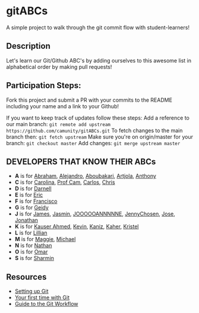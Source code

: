 # gitABCs
A simple project to walk through the git commit flow with student-learners!

## Description
Let's learn our Git/Github ABC's by adding ourselves to this awesome list in alphabetical order by making pull requests!

## Participation Steps: 
Fork this project and submit a PR with your commits to the README including your name and a link to your Github! 

If you want to keep track of updates follow these steps:
Add a reference to our main branch: `git remote add upstream https://github.com/camunity/gitABCs.git`
To fetch changes to the main branch then: `git fetch upstream` 
Make sure you're on origin/master for your branch: `git checkout master`
Add changes: `git merge upstream master` 

## DEVELOPERS THAT KNOW THEIR ABCs
* **A** is for [Abraham](https://github.com/AbrahamLara), [Alejandro](https://github.com/alejo4373), [Aboubakari](https://github.com/AboubakariSoumanouP), [Artjola](https://github.com/artjolameli), [Anthony](https://github.com/antbev)
* **C** is for [Carolina](https://github.com/crestrepo12), [Prof Cam](https://github.com/camunity), [Carlos](https://https://github.com/carlosmdiaz), [Chris](https://github.com/CodingWithCDJE)
* **D** is for [Darnell](https://github.com/Darnell10) 
* **E** is for [Eric](https://github.com/husheric)
* **F** is for [Francisco](https://github.com/cuestafrancisco)
* **G** is for [Geidy](https://github.com/Geidy)
* **J** is for [James](https://github.com/Jramire16), [Jasmin](https://github.com/jasmincher), [JOOOOOANNNNNE](https://media.giphy.com/media/n9dkax2Z0eCTC/giphy.gif), [JennyChosen](https://github.com/tastystar), [Jose](https://github.com/Josefbautista94), [Jonathan](https://github.com/JonTrader)
* **K** is for [Kauser Ahmed](https://github.com/kauserahmed), [Kevin](https://github.com/kevina101), [Kaniz](https://github.com/knzknz), [Kaher](https://github.com/Cookeemon), [Kristel](https://github.com/kristel-spike)
* **L** is for [Lillian](https://github.com/tygerrtygerr)
* **M** is for [Maggie](https://github.com/margarethchan), [Michael](https://github.com/miker179)
* **N** is for [Nathan](https://github.com/nathanok)
* **O** is for [Omar](https://github.com/Omar-Jimenez3)
* **S** is for [Sharmin](https://github.com/hukushpakush)



## Resources
* [Setting up Git](https://docs.github.com/en/github/getting-started-with-github/set-up-git)
* [Your first time with Git](http://kbroman.org/github_tutorial/pages/first_time.html)
* [Guide to the Git Workflow](https://rogerdudler.github.io/git-guide/)

